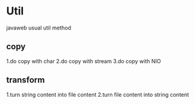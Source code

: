 # Util
javaweb usual util method
## copy
  1.do copy with char
  2.do copy with stream
  3.do copy with NIO
## transform
  1.turn string content into file content 
  2.turn file content into string content

